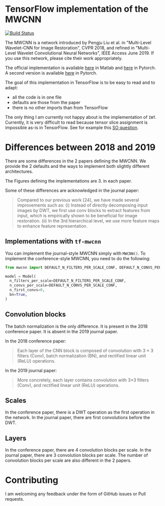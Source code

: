 # TensorFlow implementation of the MWCNN

[![Build Status](https://travis-ci.com/zaccharieramzi/tf-mwcnn.svg?branch=master)](https://travis-ci.com/zaccharieramzi/tf-mwcnn)

The MWCNN is a network introduced by Pengju Liu et al. in
"Multi-Level Wavelet-CNN for Image Restoration", CVPR 2018, and refined in
"Multi-Level Wavelet Convolutional Neural Networks", IEEE Access June 2019.
If you use this network, please cite their work appropriately.

The official implementation is available [here](https://github.com/lpj0/MWCNN)
in Matlab and [here](https://github.com/lpj0/MWCNN_PyTorch) in Pytorch.
A second version is available [here](https://github.com/lpj-github-io/MWCNNv2)
in Pytorch.

The goal of this implementation in TensorFlow is to be easy to read and to adapt:
- all the code is in one file
- defaults are those from the paper
- there is no other imports than from TensorFlow

The only thing I am currently not happy about is the implementation of `IWT`.
Currently, it is very difficult to read because tensor slice assignment is
impossible as-is in TensorFlow.
See for example this [SO question](https://stackoverflow.com/q/62092147/4332585).

# Differences between 2018 and 2019

There are some differences in the 2 papers defining the MWCNN.
We provide the 2 defaults and the ways to implement both slightly different
architectures.

The Figures defining the implementations are 3. in each paper.

Some of these differences are acknowledged in the journal paper:
> Compared to our previous work [24], we have made several improvements such as:
> (i) Instead of directly decomposing input images by DWT, we first use conv
> blocks to extract features from input, which is empirically shown to be
> beneficial for image restoration. (ii) In the 3rd hierarchical level, we use
> more feature maps to enhance feature representation.

## Implementations with `tf-mwcnn`

You can implement the journal-style MWCNN simply with `MWCNN()`.
To implement the conference-style MWCNN, you need to do the following:
```python
from mwcnn import DEFAULT_N_FILTERS_PER_SCALE_CONF, DEFAULT_N_CONVS_PER_SCALE_CONF, MWCNN

model = Model(
  n_filters_per_scale=DEFAULT_N_FILTERS_PER_SCALE_CONF,
  n_convs_per_scale=DEFAULT_N_CONVS_PER_SCALE_CONF,
  n_first_convs=0,
  bn=True,
)
```

## Convolution blocks

The batch normalization is the only difference.
It is present in the 2018 conference paper.
It is absent in the 2019 journal paper.

In the 2018 conference paper:
> Each layer of the CNN block is composed of convolution with 3 × 3 filters
> (Conv), batch normalization (BN), and rectified linear unit (ReLU)
> operations.

In the 2019 journal paper:
> More concretely, each layer contains convolution with 3×3 filters (Conv), and
> rectified linear unit (ReLU) operations.

## Scales

In the conference paper, there is a DWT operation as the first operation
in the network.
In the journal paper, there are first convolutions before the DWT.

## Layers

In the conference paper, there are 4 convolution blocks per scale.
In the journal paper, there are 3 convolution blocks per scale.
The number of convolution blocks per scale are also different in the 2 papers.

# Contributing

I am welcoming any feedback under the form of GitHub issues or Pull requests.
